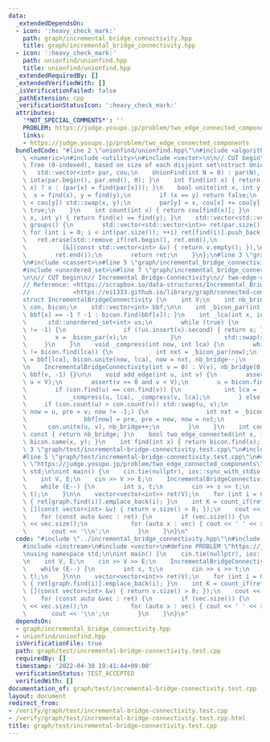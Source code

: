 ```yaml
---
data:
  _extendedDependsOn:
  - icon: ':heavy_check_mark:'
    path: graph/incremental_bridge_connectivity.hpp
    title: graph/incremental_bridge_connectivity.hpp
  - icon: ':heavy_check_mark:'
    path: unionfind/unionfind.hpp
    title: unionfind/unionfind.hpp
  _extendedRequiredBy: []
  _extendedVerifiedWith: []
  _isVerificationFailed: false
  _pathExtension: cpp
  _verificationStatusIcon: ':heavy_check_mark:'
  attributes:
    '*NOT_SPECIAL_COMMENTS*': ''
    PROBLEM: https://judge.yosupo.jp/problem/two_edge_connected_components
    links:
    - https://judge.yosupo.jp/problem/two_edge_connected_components
  bundledCode: "#line 2 \"unionfind/unionfind.hpp\"\n#include <algorithm>\n#include\
    \ <numeric>\n#include <utility>\n#include <vector>\n\n// CUT begin\n// UnionFind\
    \ Tree (0-indexed), based on size of each disjoint set\nstruct UnionFind {\n \
    \   std::vector<int> par, cou;\n    UnionFind(int N = 0) : par(N), cou(N, 1) {\
    \ iota(par.begin(), par.end(), 0); }\n    int find(int x) { return (par[x] ==\
    \ x) ? x : (par[x] = find(par[x])); }\n    bool unite(int x, int y) {\n      \
    \  x = find(x), y = find(y);\n        if (x == y) return false;\n        if (cou[x]\
    \ < cou[y]) std::swap(x, y);\n        par[y] = x, cou[x] += cou[y];\n        return\
    \ true;\n    }\n    int count(int x) { return cou[find(x)]; }\n    bool same(int\
    \ x, int y) { return find(x) == find(y); }\n    std::vector<std::vector<int>>\
    \ groups() {\n        std::vector<std::vector<int>> ret(par.size());\n       \
    \ for (int i = 0; i < int(par.size()); ++i) ret[find(i)].push_back(i);\n     \
    \   ret.erase(std::remove_if(ret.begin(), ret.end(),\n                       \
    \          [&](const std::vector<int> &v) { return v.empty(); }),\n          \
    \        ret.end());\n        return ret;\n    }\n};\n#line 3 \"graph/incremental_bridge_connectivity.hpp\"\
    \n#include <cassert>\n#line 5 \"graph/incremental_bridge_connectivity.hpp\"\n\
    #include <unordered_set>\n#line 7 \"graph/incremental_bridge_connectivity.hpp\"\
    \n\n// CUT begin\n// Incremental Bridge-Connectivity\n// two-edge-connected components\n\
    // Reference: <https://scrapbox.io/data-structures/Incremental_Bridge-Connectivity>\n\
    //            <https://ei1333.github.io/library/graph/connected-components/incremental-bridge-connectivity.cpp>\n\
    struct IncrementalBridgeConnectivity {\n    int V;\n    int nb_bridge;\n    UnionFind\
    \ con, bicon;\n    std::vector<int> bbf;\n\n    int _bicon_par(int x) { return\
    \ bbf[x] == -1 ? -1 : bicon.find(bbf[x]); }\n    int _lca(int x, int y) {\n  \
    \      std::unordered_set<int> us;\n        while (true) {\n            if (x\
    \ != -1) {\n                if (!us.insert(x).second) { return x; }\n        \
    \        x = _bicon_par(x);\n            }\n            std::swap(x, y);\n   \
    \     }\n    }\n    void _compress(int now, int lca) {\n        while (bicon.find(now)\
    \ != bicon.find(lca)) {\n            int nxt = _bicon_par(now);\n            bbf[now]\
    \ = bbf[lca], bicon.unite(now, lca), now = nxt, nb_bridge--;\n        }\n    }\n\
    \n    IncrementalBridgeConnectivity(int v = 0) : V(v), nb_bridge(0), con(v), bicon(v),\
    \ bbf(v, -1) {}\n\n    void add_edge(int u, int v) {\n        assert(u >= 0 and\
    \ u < V);\n        assert(v >= 0 and v < V);\n        u = bicon.find(u), v = bicon.find(v);\n\
    \        if (con.find(u) == con.find(v)) {\n            int lca = _lca(u, v);\n\
    \            _compress(u, lca), _compress(v, lca);\n        } else {\n       \
    \     if (con.count(u) > con.count(v)) std::swap(u, v);\n            for (int\
    \ now = u, pre = v; now != -1;) {\n                int nxt = _bicon_par(now);\n\
    \                bbf[now] = pre, pre = now, now = nxt;\n            }\n      \
    \      con.unite(u, v), nb_bridge++;\n        }\n    }\n    int count_bridge()\
    \ const { return nb_bridge; }\n    bool two_edge_connected(int x, int y) { return\
    \ bicon.same(x, y); }\n    int find(int x) { return bicon.find(x); }\n};\n#line\
    \ 3 \"graph/test/incremental-bridge-connectivity.test.cpp\"\n#include <iostream>\n\
    #line 5 \"graph/test/incremental-bridge-connectivity.test.cpp\"\n#define PROBLEM\
    \ \"https://judge.yosupo.jp/problem/two_edge_connected_components\"\nusing namespace\
    \ std;\n\nint main() {\n    cin.tie(nullptr), ios::sync_with_stdio(false);\n\n\
    \    int V, E;\n    cin >> V >> E;\n    IncrementalBridgeConnectivity graph(V);\n\
    \    while (E--) {\n        int s, t;\n        cin >> s >> t;\n        graph.add_edge(s,\
    \ t);\n    }\n\n    vector<vector<int>> ret(V);\n    for (int i = 0; i < V; i++)\
    \ { ret[graph.find(i)].emplace_back(i); }\n    int K = count_if(ret.begin(), ret.end(),\
    \ [](const vector<int> &v) { return v.size() > 0; });\n    cout << K << '\\n';\n\
    \    for (const auto &vec : ret) {\n        if (vec.size()) {\n            cout\
    \ << vec.size();\n            for (auto x : vec) { cout << ' ' << x; }\n     \
    \       cout << '\\n';\n        }\n    }\n}\n"
  code: "#include \"../incremental_bridge_connectivity.hpp\"\n#include <algorithm>\n\
    #include <iostream>\n#include <vector>\n#define PROBLEM \"https://judge.yosupo.jp/problem/two_edge_connected_components\"\
    \nusing namespace std;\n\nint main() {\n    cin.tie(nullptr), ios::sync_with_stdio(false);\n\
    \n    int V, E;\n    cin >> V >> E;\n    IncrementalBridgeConnectivity graph(V);\n\
    \    while (E--) {\n        int s, t;\n        cin >> s >> t;\n        graph.add_edge(s,\
    \ t);\n    }\n\n    vector<vector<int>> ret(V);\n    for (int i = 0; i < V; i++)\
    \ { ret[graph.find(i)].emplace_back(i); }\n    int K = count_if(ret.begin(), ret.end(),\
    \ [](const vector<int> &v) { return v.size() > 0; });\n    cout << K << '\\n';\n\
    \    for (const auto &vec : ret) {\n        if (vec.size()) {\n            cout\
    \ << vec.size();\n            for (auto x : vec) { cout << ' ' << x; }\n     \
    \       cout << '\\n';\n        }\n    }\n}\n"
  dependsOn:
  - graph/incremental_bridge_connectivity.hpp
  - unionfind/unionfind.hpp
  isVerificationFile: true
  path: graph/test/incremental-bridge-connectivity.test.cpp
  requiredBy: []
  timestamp: '2022-04-30 19:41:44+09:00'
  verificationStatus: TEST_ACCEPTED
  verifiedWith: []
documentation_of: graph/test/incremental-bridge-connectivity.test.cpp
layout: document
redirect_from:
- /verify/graph/test/incremental-bridge-connectivity.test.cpp
- /verify/graph/test/incremental-bridge-connectivity.test.cpp.html
title: graph/test/incremental-bridge-connectivity.test.cpp
---
```

